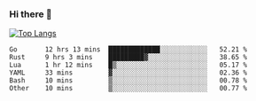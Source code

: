 ### Hi there 👋

<!--
**3Xpl0it3r/3Xpl0it3r** is a ✨ _special_ ✨ repository because its `README.md` (this file) appears on your GitHub profile.

Here are some ideas to get you started:

- 🔭 I’m currently working on ...
- 🌱 I’m currently learning ...
- 👯 I’m looking to collaborate on ...
- 🤔 I’m looking for help with ...
- 💬 Ask me about ...
- 📫 How to reach me: ...
- 😄 Pronouns: ...
- ⚡ Fun fact: ...
-->


[![Top Langs](https://github-readme-stats.vercel.app/api/top-langs/?username=3Xpl0it3r&layout=compact)](https://github.com/3Xpl0it3r/3Xpl0it3r)

<!--START_SECTION:waka-->

```text
Go       12 hrs 13 mins  █████████████░░░░░░░░░░░░   52.21 %
Rust     9 hrs 3 mins    █████████▓░░░░░░░░░░░░░░░   38.65 %
Lua      1 hr 12 mins    █▒░░░░░░░░░░░░░░░░░░░░░░░   05.17 %
YAML     33 mins         ▓░░░░░░░░░░░░░░░░░░░░░░░░   02.36 %
Bash     10 mins         ▒░░░░░░░░░░░░░░░░░░░░░░░░   00.78 %
Other    10 mins         ▒░░░░░░░░░░░░░░░░░░░░░░░░   00.77 %
```

<!--END_SECTION:waka-->
